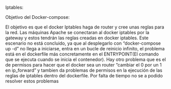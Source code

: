 Iptables:

Objetivo del Docker-compose:

El objetivo es que el docker Iptables haga de router y cree unas reglas para la red. Las máquinas Apache se conectaran al docker iptables por la gateway y estos tendrán las reglas creadas en docker iptables.
Este escenario no está concluido, ya que  al desplegarlo con “docker-compose up -d” no llega a iniciarse, entra en un bucle de reinicio infinito, el problema está en el dockerfile más concretamente en el ENTRYPOINT(El comando que se ejecuta cuando se inicia el contenedor). Hay otro problema que es el de permisos para hacer que el docker sea un router ”cambiar el 0 por un 1 en ip_forward” y tambien da problemas de permisos en la ejecución de las reglas de iptables dentro del dockerfile. Por falta de tiempo no se a podido resolver estos problemas


